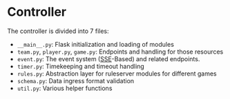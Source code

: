 Controller
==========

The controller is divided into 7 files:

- `__main__.py`: Flask initialization and loading of modules
- `team.py`, `player.py`, `game.py`: Endpoints and handling for those resources
- `event.py`: The event system ([SSE](https://developer.mozilla.org/en-US/docs/Web/API/Server-sent_events/Using_server-sent_events)-Based) and related endpoints.
- `timer.py`: Timekeeping and timeout handling
- `rules.py`: Abstraction layer for ruleserver modules for different games
- `schema.py`: Data ingress format validation
- `util.py`: Various helper functions

